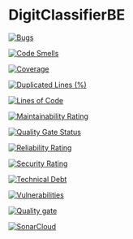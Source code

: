 # DigitClassifierBE

[![Bugs](https://sonarcloud.io/api/project_badges/measure?project=digitclassifier_digitclassifierbe&metric=bugs)](https://sonarcloud.io/summary/new_code?id=digitclassifier_digitclassifierbe)

[![Code Smells](https://sonarcloud.io/api/project_badges/measure?project=digitclassifier_digitclassifierbe&metric=code_smells)](https://sonarcloud.io/summary/new_code?id=digitclassifier_digitclassifierbe)

[![Coverage](https://sonarcloud.io/api/project_badges/measure?project=digitclassifier_digitclassifierbe&metric=coverage)](https://sonarcloud.io/summary/new_code?id=digitclassifier_digitclassifierbe)

[![Duplicated Lines (%)](https://sonarcloud.io/api/project_badges/measure?project=digitclassifier_digitclassifierbe&metric=duplicated_lines_density)](https://sonarcloud.io/summary/new_code?id=digitclassifier_digitclassifierbe)

[![Lines of Code](https://sonarcloud.io/api/project_badges/measure?project=digitclassifier_digitclassifierbe&metric=ncloc)](https://sonarcloud.io/summary/new_code?id=digitclassifier_digitclassifierbe)

[![Maintainability Rating](https://sonarcloud.io/api/project_badges/measure?project=digitclassifier_digitclassifierbe&metric=sqale_rating)](https://sonarcloud.io/summary/new_code?id=digitclassifier_digitclassifierbe)

[![Quality Gate Status](https://sonarcloud.io/api/project_badges/measure?project=digitclassifier_digitclassifierbe&metric=alert_status)](https://sonarcloud.io/summary/new_code?id=digitclassifier_digitclassifierbe)

[![Reliability Rating](https://sonarcloud.io/api/project_badges/measure?project=digitclassifier_digitclassifierbe&metric=reliability_rating)](https://sonarcloud.io/summary/new_code?id=digitclassifier_digitclassifierbe)

[![Security Rating](https://sonarcloud.io/api/project_badges/measure?project=digitclassifier_digitclassifierbe&metric=security_rating)](https://sonarcloud.io/summary/new_code?id=digitclassifier_digitclassifierbe)

[![Technical Debt](https://sonarcloud.io/api/project_badges/measure?project=digitclassifier_digitclassifierbe&metric=sqale_index)](https://sonarcloud.io/summary/new_code?id=digitclassifier_digitclassifierbe)

[![Vulnerabilities](https://sonarcloud.io/api/project_badges/measure?project=digitclassifier_digitclassifierbe&metric=vulnerabilities)](https://sonarcloud.io/summary/new_code?id=digitclassifier_digitclassifierbe)

[![Quality gate](https://sonarcloud.io/api/project_badges/quality_gate?project=digitclassifier_digitclassifierbe)](https://sonarcloud.io/summary/new_code?id=digitclassifier_digitclassifierbe)

[![SonarCloud](https://sonarcloud.io/images/project_badges/sonarcloud-white.svg)](https://sonarcloud.io/summary/new_code?id=digitclassifier_digitclassifierbe)
